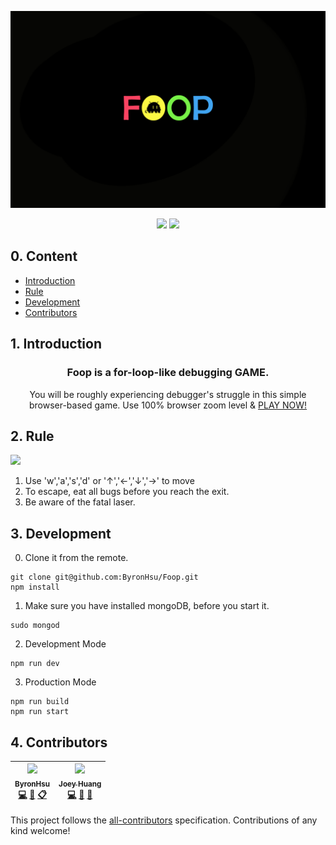 <p align="center"><img src="media/big.png"/></p>
<p align=center>
<a target="_blank" href="https://opensource.org/licenses/MIT" title="License: MIT"><img src="https://img.shields.io/badge/License-MIT-blue.svg"></a>
<a target="_blank" href="http://makeapullrequest.com" title="PRs Welcome"><img src="https://img.shields.io/badge/PRs-welcome-brightgreen.svg"></a>
</p>

## 0. Content
- [Introduction](#1-introduction)
- [Rule](#2-rule)
- [Development](#3-development)
- [Contributors](#4-contributors)

## 1. Introduction
<h3 align='center'>Foop is a for-loop-like debugging GAME.</h3>  
<p align='center'>You will be roughly experiencing debugger's struggle in this simple browser-based game.  
Use 100% browser zoom level & <a target='_blank' href='http://foop.tw'>PLAY NOW!</a></p>  

## 2. Rule
<img src="media/rule.png" width="600">

1. Use 'w','a','s','d' or '↑','←','↓','→' to move
2. To escape, eat all bugs before you reach the exit.
3. Be aware of the fatal laser.
## 3. Development
0. Clone it from the remote.
```
git clone git@github.com:ByronHsu/Foop.git
npm install
```
1. Make sure you have installed mongoDB, before you start it.
```
sudo mongod
```
2. Development Mode
```
npm run dev
```
3. Production Mode
```
npm run build
npm run start
```
## 4. Contributors
<!-- ALL-CONTRIBUTORS-LIST:START - Do not remove or modify this section -->
<!-- prettier-ignore -->
| [<img src="https://avatars3.githubusercontent.com/u/24364830?v=4" width="100px;"/><br /><sub><b>ByronHsu</b></sub>](https://github.com/ByronHsu)<br />[💻](https://github.com/ByronHsu/Foop/commits?author=ByronHsu "Code") [📖](https://github.com/ByronHsu/Foop/commits?author=ByronHsu "Documentation") [📋](#eventOrganizing-ByronHsu "Event Organizing") | [<img src="https://avatars1.githubusercontent.com/u/24410752?v=4" width="100px;"/><br /><sub><b>Joey Huang</b></sub>](https://github.com/csiejoey)<br />[💻](https://github.com/ByronHsu/Foop/commits?author=csiejoey "Code") [📖](https://github.com/ByronHsu/Foop/commits?author=csiejoey "Documentation") [🤔](#ideas-csiejoey "Ideas, Planning, & Feedback") |
| :---: | :---: |
<!-- ALL-CONTRIBUTORS-LIST:END -->

This project follows the [all-contributors](https://github.com/kentcdodds/all-contributors) specification. Contributions of any kind welcome!
